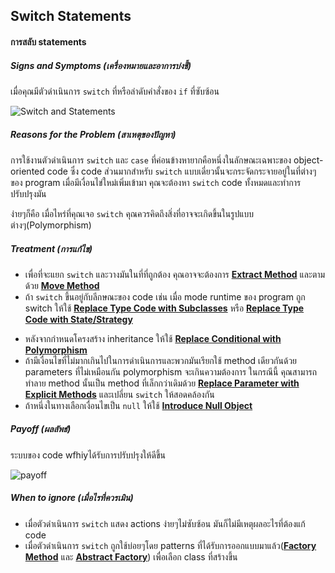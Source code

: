 ## Switch Statements

#### การสลับ statements

##### Signs and Symptoms (เครื่องหมายและอาการบ่งชี้)

เมื่อคุณมีตัวดำเนินการ `switch` ที่หรือลำดับคำสั่งของ `if` ที่ซับซ้อน

![Switch and Statements](https://imgur.com/tm9ooTM.jpg)

##### Reasons for the Problem (สาเหตุของปัญหา)

การใช้งานตัวดำเนินการ `switch` และ `case` ที่ค่อนข้างหายากคือหนึ่งในลักษณะเฉพาะของ object-oriented code ซึ่ง code ส่วนมากสำหรับ `switch` แบบเดี่ยวนั้นจะกระจัดกระจายอยู่ในที่ต่างๆของ program เมื่อมีเงื่อนไข่ใหม่เพิ่มเข้ามา คุณจะต้องหา `switch` code ทั้งหมดและทำการปรับปรุงมัน

ง่ายๆก็คือ เมื่อไหร่ที่คุณเจอ `switch` คุณควรคิดถึงสิ่งที่อาจจะเกิดขึ้นในรูปแบบต่างๆ(Polymorphism)

##### Treatment (การแก้ไข)

- เพื่อที่จะแยก `switch` และวางมันในที่ที่ถูกต้อง คุณอาจจะต้องการ **[Extract Method](https://sourcemaking.com/refactoring/extract-method)** และตามด้วย **[Move Method](https://sourcemaking.com/refactoring/move-method)**
- ถ้า `switch` ขึ้นอยู่กับลีกษณะของ code เช่น เมื่อ mode runtime ของ program ถูก switch ให้ใช้ **[Replace Type Code with Subclasses](https://sourcemaking.com/refactoring/replace-type-code-with-subclasses)** หรือ **[Replace Type Code with State/Strategy](https://sourcemaking.com/refactoring/replace-type-code-with-state-strategy)**

* หลังจากกำหนดโครงสร้าง inheritance ให้ใช้ **[Replace Conditional with Polymorphism](https://sourcemaking.com/refactoring/replace-conditional-with-polymorphism)**
* ถ้ามีเงื่อนไขที่ไม่มากเกินไปในการดำเนินการและพวกมันเรียกใช้ method เดียวกันด้วย parameters ที่ไม่เหมือนกัน polymorphism จะเกินความต้องการ ในกรณีนี้ คุณสามารถทำลาย method นั้นเป็น method ที่เล็กกว่าเดิมด้วย **[Replace Parameter with Explicit Methods](https://sourcemaking.com/refactoring/replace-parameter-with-explicit-methods)** และเปลี่ยน `switch` ให้สอดคล้องกัน
* ถ้าหนึ่งในทางเลือกเงื่อนไขเป็น `null` ให้ใช้ **[Introduce Null Object](https://sourcemaking.com/refactoring/introduce-null-object)**

##### Payoff (ผลลัพธ์)

ระบบของ code wfhiyได้รับการปรับปรุงให้ดีขึ้น

![payoff](https://imgur.com/PUyuEQv.jpg)

##### When to ignore (เมื่อไรที่ควรเมิน)

- เมื่อตัวดำเนินการ `switch` แสดง actions ง่ายๆไม่ซับซ้อน มันก็ไม่มีเหตุผลอะไรที่ต้องแก้ code
- เมื่อตัวดำเนินการ `switch` ถูกใช้บ่อยๆโดย patterns ที่ได้รับการออกแบบมาแล้ว(**[Factory Method](https://sourcemaking.com/design_patterns/factory_method)** และ **[Abstract Factory](https://sourcemaking.com/design_patterns/abstract_factory)**) เพื่อเลือก class ที่สร้างขึ้น
